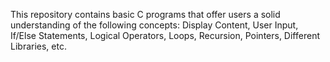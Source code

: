 This repository contains basic C programs that offer users a solid understanding of the following concepts: Display Content, User Input, If/Else Statements, Logical Operators, Loops, Recursion, Pointers, Different Libraries, etc. 
